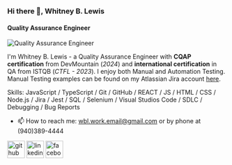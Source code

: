 ### Hi there 👋, Whitney B. Lewis
#### Quality Assurance Engineer
![Quality Assurance Engineer](https://media.licdn.com/dms/image/D5616AQHSFtXGoXK2FA/profile-displaybackgroundimage-shrink_350_1400/0/1719188001755?e=1726704000&v=beta&t=ywK8WTtt6xqNmY1OZ2GHrPhsKWA5t8KAxKwqdtLcBUQ)

I'm Whitney B. Lewis - a Quality Assurance Engineer with **CQAP certification** from DevMountain (*2024*) and **international certification** in QA from ISTQB (*CTFL - 2023*). I enjoy both Manual and Automation Testing. Manual Testing examples can be found on my Atlassian Jira account [here](https://dmutah.atlassian.net/jira/people/712020%3A46099d0a-633f-458a-a7f9-20fdde727309). 

Skills: JavaScript / TypeScript / Git / GitHub / REACT / JS / HTML / CSS / Node.js / Jira / Jest / SQL / Selenium / Visual Studios Code / SDLC / Debugging / Bug Reports

- 📫 How to reach me: wbl.work.email@gmail.com or by phone at (940)389-4444 


[<img src='https://cdn.jsdelivr.net/npm/simple-icons@3.0.1/icons/github.svg' alt='github' height='40'>](https://github.com/whitney-bridwell-lewis)  [<img src='https://cdn.jsdelivr.net/npm/simple-icons@3.0.1/icons/linkedin.svg' alt='linkedin' height='40'>](https://www.linkedin.com/in/https://www.linkedin.com/in/whitney-bridwell-lewis-36aaaa4a//)  [<img src='https://cdn.jsdelivr.net/npm/simple-icons@3.0.1/icons/facebook.svg' alt='facebook' height='40'>](https://www.facebook.com/https://www.facebook.com/whitney.bridwell/)  


